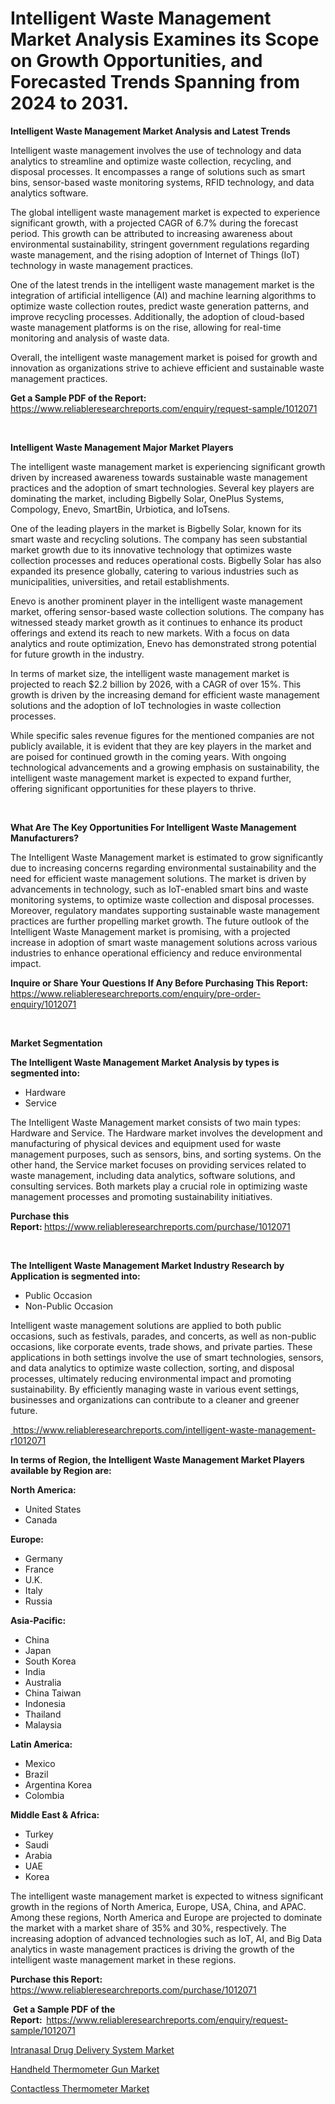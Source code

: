 <p><h1>Intelligent Waste Management Market Analysis Examines its Scope on Growth Opportunities, and Forecasted Trends Spanning from 2024 to 2031.</h1></p><p><strong>Intelligent Waste Management Market Analysis and Latest Trends</strong></p>
<p><p>Intelligent waste management involves the use of technology and data analytics to streamline and optimize waste collection, recycling, and disposal processes. It encompasses a range of solutions such as smart bins, sensor-based waste monitoring systems, RFID technology, and data analytics software.</p><p>The global intelligent waste management market is expected to experience significant growth, with a projected CAGR of 6.7% during the forecast period. This growth can be attributed to increasing awareness about environmental sustainability, stringent government regulations regarding waste management, and the rising adoption of Internet of Things (IoT) technology in waste management practices.</p><p>One of the latest trends in the intelligent waste management market is the integration of artificial intelligence (AI) and machine learning algorithms to optimize waste collection routes, predict waste generation patterns, and improve recycling processes. Additionally, the adoption of cloud-based waste management platforms is on the rise, allowing for real-time monitoring and analysis of waste data.</p><p>Overall, the intelligent waste management market is poised for growth and innovation as organizations strive to achieve efficient and sustainable waste management practices.</p></p>
<p><strong>Get a Sample PDF of the Report:&nbsp;</strong> <a href="https://www.reliableresearchreports.com/enquiry/request-sample/1012071">https://www.reliableresearchreports.com/enquiry/request-sample/1012071</a></p>
<p>&nbsp;</p>
<p><strong>Intelligent Waste Management Major Market Players</strong></p>
<p><p>The intelligent waste management market is experiencing significant growth driven by increased awareness towards sustainable waste management practices and the adoption of smart technologies. Several key players are dominating the market, including Bigbelly Solar, OnePlus Systems, Compology, Enevo, SmartBin, Urbiotica, and IoTsens.</p><p>One of the leading players in the market is Bigbelly Solar, known for its smart waste and recycling solutions. The company has seen substantial market growth due to its innovative technology that optimizes waste collection processes and reduces operational costs. Bigbelly Solar has also expanded its presence globally, catering to various industries such as municipalities, universities, and retail establishments.</p><p>Enevo is another prominent player in the intelligent waste management market, offering sensor-based waste collection solutions. The company has witnessed steady market growth as it continues to enhance its product offerings and extend its reach to new markets. With a focus on data analytics and route optimization, Enevo has demonstrated strong potential for future growth in the industry.</p><p>In terms of market size, the intelligent waste management market is projected to reach $2.2 billion by 2026, with a CAGR of over 15%. This growth is driven by the increasing demand for efficient waste management solutions and the adoption of IoT technologies in waste collection processes.</p><p>While specific sales revenue figures for the mentioned companies are not publicly available, it is evident that they are key players in the market and are poised for continued growth in the coming years. With ongoing technological advancements and a growing emphasis on sustainability, the intelligent waste management market is expected to expand further, offering significant opportunities for these players to thrive.</p></p>
<p>&nbsp;</p>
<p><strong>What Are The Key Opportunities For Intelligent Waste Management Manufacturers?</strong></p>
<p><p>The Intelligent Waste Management market is estimated to grow significantly due to increasing concerns regarding environmental sustainability and the need for efficient waste management solutions. The market is driven by advancements in technology, such as IoT-enabled smart bins and waste monitoring systems, to optimize waste collection and disposal processes. Moreover, regulatory mandates supporting sustainable waste management practices are further propelling market growth. The future outlook of the Intelligent Waste Management market is promising, with a projected increase in adoption of smart waste management solutions across various industries to enhance operational efficiency and reduce environmental impact.</p></p>
<p><strong>Inquire or Share Your Questions If Any Before Purchasing This Report:</strong> <a href="https://www.reliableresearchreports.com/enquiry/pre-order-enquiry/1012071">https://www.reliableresearchreports.com/enquiry/pre-order-enquiry/1012071</a></p>
<p>&nbsp;</p>
<p><strong>Market Segmentation</strong></p>
<p><strong>The Intelligent Waste Management Market Analysis by types is segmented into:</strong></p>
<p><ul><li>Hardware</li><li>Service</li></ul></p>
<p><p>The Intelligent Waste Management market consists of two main types: Hardware and Service. The Hardware market involves the development and manufacturing of physical devices and equipment used for waste management purposes, such as sensors, bins, and sorting systems. On the other hand, the Service market focuses on providing services related to waste management, including data analytics, software solutions, and consulting services. Both markets play a crucial role in optimizing waste management processes and promoting sustainability initiatives.</p></p>
<p><strong>Purchase this Report:&nbsp;</strong><a href="https://www.reliableresearchreports.com/purchase/1012071">https://www.reliableresearchreports.com/purchase/1012071</a></p>
<p>&nbsp;</p>
<p><strong>The Intelligent Waste Management Market Industry Research by Application is segmented into:</strong></p>
<p><ul><li>Public Occasion</li><li>Non-Public Occasion</li></ul></p>
<p><p>Intelligent waste management solutions are applied to both public occasions, such as festivals, parades, and concerts, as well as non-public occasions, like corporate events, trade shows, and private parties. These applications in both settings involve the use of smart technologies, sensors, and data analytics to optimize waste collection, sorting, and disposal processes, ultimately reducing environmental impact and promoting sustainability. By efficiently managing waste in various event settings, businesses and organizations can contribute to a cleaner and greener future.</p></p>
<p><a href="https://www.reliableresearchreports.com/intelligent-waste-management-r1012071">&nbsp;https://www.reliableresearchreports.com/intelligent-waste-management-r1012071</a></p>
<p><strong>In terms of Region, the Intelligent Waste Management Market Players available by Region are:</strong></p>
<p>
    <p> <strong> North America: </strong>
        <ul>
            <li>United States</li>
            <li>Canada</li>
        </ul>
        </p> 
    <p> <strong> Europe: </strong>
        <ul>
            <li>Germany</li>
            <li>France</li>
            <li>U.K.</li>
            <li>Italy</li>
            <li>Russia</li>
        </ul>
        </p> 
    <p> <strong> Asia-Pacific: </strong>
        <ul>
            <li>China</li>
            <li>Japan</li>
            <li>South Korea</li>
            <li>India</li>
            <li>Australia</li>
            <li>China Taiwan</li>
            <li>Indonesia</li>
            <li>Thailand</li>
            <li>Malaysia</li>
        </ul>
        </p> 
    <p> <strong> Latin America: </strong>
        <ul>
            <li>Mexico</li>
            <li>Brazil</li>
            <li>Argentina Korea</li>
            <li>Colombia</li>
        </ul>
        </p> 
    <p> <strong> Middle East & Africa: </strong>
        <ul>
            <li>Turkey</li>
            <li>Saudi</li>
            <li>Arabia</li>
            <li>UAE</li>
            <li>Korea</li>
        </ul>
    </p>
    </p>
<p><p>The intelligent waste management market is expected to witness significant growth in the regions of North America, Europe, USA, China, and APAC. Among these regions, North America and Europe are projected to dominate the market with a market share of 35% and 30%, respectively. The increasing adoption of advanced technologies such as IoT, AI, and Big Data analytics in waste management practices is driving the growth of the intelligent waste management market in these regions.</p></p>
<p><strong>Purchase this Report: </strong><a href="https://www.reliableresearchreports.com/purchase/1012071">https://www.reliableresearchreports.com/purchase/1012071</a></p>
<p>&nbsp;<strong>Get a Sample PDF of the Report:&nbsp;&nbsp;</strong><a href="https://www.reliableresearchreports.com/enquiry/request-sample/1012071">https://www.reliableresearchreports.com/enquiry/request-sample/1012071</a></p>
<p><strong></strong></p>
<p><p><a href="https://github.com/rslnowrouzi/Market-Research-Report-List-1/blob/main/intranasal-drug-delivery-system-market.md">Intranasal Drug Delivery System Market</a></p><p><a href="https://github.com/vregtldg37/Market-Research-Report-List-1/blob/main/handheld-thermometer-gun-market.md">Handheld Thermometer Gun Market</a></p><p><a href="https://github.com/syaifulanwaramsyori/Market-Research-Report-List-1/blob/main/contactless-thermometer-market.md">Contactless Thermometer Market</a></p></p>